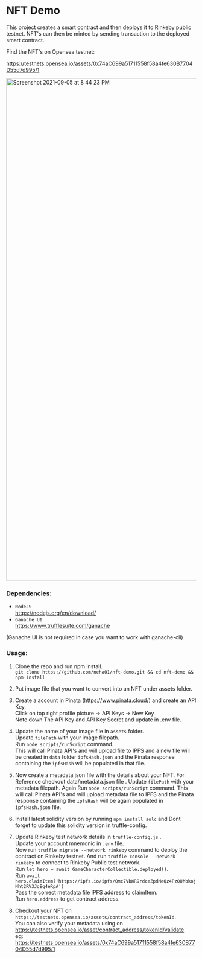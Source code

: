 # NFT Demo

This project creates a smart contract and then deploys it to Rinkeby public testnet.
NFT's can then be minted by sending transaction to the deployed smart contract.

Find the NFT's on Opensea testnet:

https://testnets.opensea.io/assets/0x74aC699a51711558f58a4fe630B7704D55d7d995/1

<img width="1332" alt="Screenshot 2021-09-05 at 8 44 23 PM" src="https://user-images.githubusercontent.com/76644984/135570547-b16a4740-8361-4886-b7aa-bb348d1921d2.png">

### Dependencies:
* `NodeJS`   
https://nodejs.org/en/download/
* `Ganache UI`  
https://www.trufflesuite.com/ganache

(Ganache UI is not required in case you want to work with ganache-cli)

### Usage:
1. Clone the repo and run npm install.  
`git clone https://github.com/neha01/nft-demo.git && cd nft-demo && npm install`

2. Put image file that you want to convert into an NFT under assets folder.

3. Create a account in Pinata (https://www.pinata.cloud/) and create an API Key.    
   Click on top right profile picture -> API Keys -> New Key    
   Note down The API Key and API Key Secret and update in .env file.

4. Update the name of your image file in `assets` folder.    
   Update `filePath` with your image filepath.    
   Run  `node scripts/runScript` command.    
   This will call Pinata API's and will upload file to IPFS and a new file will be created in `data` folder `ipfsHash.json` and the 
   Pinata response containing the `ipfsHash` will be populated in that file.

5. Now create a metadata.json file with the details about your NFT. For Reference checkout data/metadata.json file .
   Update `filePath` with your metadata filepath.
   Again Run  `node scripts/runScript` command.
   This will call Pinata API's and will upload metadata file to IPFS and the Pinata response containing the `ipfsHash` will be again populated in `ipfsHash.json`  file.

6. Install latest solidity version by running `npm install solc` and Dont forget to update this solidity version in truffle-config.

7. Update Rinkeby test network details in `truffle-config.js` .  
   Update your account mnemonic in `.env` file.  
   Now run `truffle migrate --network rinkeby` command to deploy the contract on Rinkeby testnet.
   And run `truffle console --network rinkeby` to connect to Rinkeby Public test network.  
   Run `let hero = await GameCharacterCollectible.deployed()`.    
   Run `await hero.claimItem('https://ipfs.io/ipfs/Qmc7VbWR9rdceZpdMeQz4PzQUhbkojNht2RV3JgEg4eRpA')`   
   Pass the correct metadata file IPFS address to claimItem.  
   Run `hero.address` to get contract address.  

8. Checkout your NFT on 
  `https://testnets.opensea.io/assets/contract_address/tokenId`.   
   You can also verify your metadata using on https://testnets.opensea.io/asset/contract_address/tokenId/validate     
   eg: https://testnets.opensea.io/assets/0x74aC699a51711558f58a4fe630B7704D55d7d995/1




